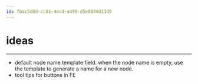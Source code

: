 ```yaml
---
id: fbac5d0d-cc81-4ecd-a490-d5e8849d13d9
---
```


# ideas

<rat graph depth=1 />

---

- default node name template field. when the node name is empty, use the
  template to generate a name for a new node.
- tool tips for buttons in FE
